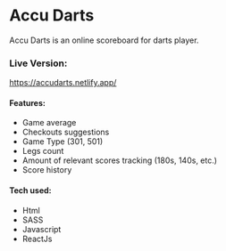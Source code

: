 # Accu Darts

Accu Darts is an online scoreboard for darts player.

### Live Version:
https://accudarts.netlify.app/

#### Features:
- Game average
- Checkouts suggestions
- Game Type (301, 501)
- Legs count
- Amount of relevant scores tracking (180s, 140s, etc.)
- Score history

#### Tech used:
- Html
- SASS
- Javascript
- ReactJs
